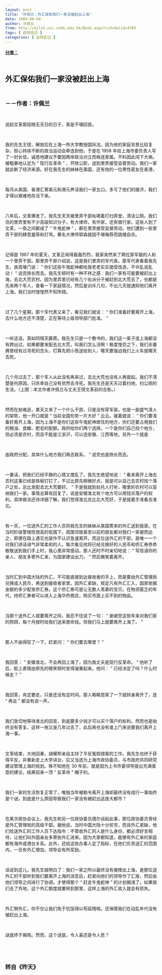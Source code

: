 ```yaml
---
layout: post
title: "许佩兰：外汇保佑我们一家没被赶出上海"
date: 1989-06-04
author: 许佩兰
from: http://mjlsh.usc.cuhk.edu.hk/Book.aspx?cid=4&tid=4785
tags: [ 这样走过 ]
categories: [ 这样走过 ]
---
```


<div style="margin: 15px 10px 10px 0px;">
 <div>
  <span id="ctl00_ContentPlaceHolder1_chapter1_SubjectLabel" style="font-weight:bold;text-decoration:underline;">
   分类：
  </span>
 </div>
 <p class="p1">
  <b>
   <font size="5">
    <span class="s1">
    </span>
    <br/>
   </font>
  </b>
 </p>
 <p class="p2">
  <b>
   <font size="5">
    <span class="s1" style="">
     外汇保佑我们一家没被赶出上海
    </span>
    <span class="s2" style="">
     <span class="Apple-converted-space" style="">
     </span>
    </span>
   </font>
  </b>
 </p>
 <p class="p1">
  <b>
   <font size="4">
    <span class="s1">
    </span>
    <br/>
   </font>
  </b>
 </p>
 <p class="p2">
  <span class="s1">
   <b>
    <font size="4">
     －－作者：许佩兰
    </font>
   </b>
  </span>
 </p>
 <p class="p1">
  <span class="s1">
  </span>
  <br/>
 </p>
 <p class="p2">
  <span class="s1">
   说起文革那段暗无天日的日子，真是不堪回首。
  </span>
 </p>
 <p class="p1">
  <span class="s1">
  </span>
  <br/>
 </p>
 <p class="p2">
  <span class="s1">
   我的先生王铿，解放后在上海一所大学教授国际法。因为他的家庭背景比较复杂，担心持续不断的政治运动会牵连到他，于是在
  </span>
  <span class="s2">
   1958
  </span>
  <span class="s1">
   年给上海市委负责人写了一封长信，诚恳地建议不要因两岸政治对立而株连家属。不料因此闯下大祸，被粗暴地认定为
  </span>
  <span class="s2">
   “
  </span>
  <span class="s1">
   现行反革命
  </span>
  <span class="s2">
   ”
  </span>
  <span class="s1">
   ，开除公职，送到里弄接受监督劳动。我们一家就此断了经济来源。好在我先生的妹妹在美国，还有他的一位男性密友在香港，
  </span>
 </p>
 <p class="p1">
  <span class="s1">
  </span>
  <br/>
 </p>
 <p class="p2">
  <span class="s1">
   每月从美国、香港汇寄美元和港元养活我们一家五口。多亏了他们的接济，我们才得以艰难地存活下来。
  </span>
 </p>
 <p class="p1">
  <span class="s1">
  </span>
  <br/>
 </p>
 <p class="p2">
  <span class="s1">
   八年后，文革爆发了。我先生天天被里弄干部吆喝着打扫弄堂、清洁公厕。我们住的里弄里有不少高级知识分子，有大律师，有作家，还有银行家。这些人到了文革，一夜之间都成了
  </span>
  <span class="s2">
   “
  </span>
  <span class="s1">
   牛鬼蛇神
  </span>
  <span class="s2">
   ”
  </span>
  <span class="s1">
   ，都在里弄接受监督劳动。他们遭到一些里弄干部的肆意羞辱和打骂。著名大律师鄂森就因不堪侮辱而跳楼自杀。
  </span>
 </p>
 <p class="p1">
  <span class="s1">
  </span>
  <br/>
 </p>
 <p class="p2">
  <span class="s1">
   记得是
  </span>
  <span class="s2">
   1967
  </span>
  <span class="s1">
   年的夏天，文革正闹得轰轰烈烈，我家突然来了两位穿军服的人和一个里弄干部。那里弄干部介绍说，这是我们里弄的军代表。那军代表看着我先生，放高嗓门说：
  </span>
  <span class="s2">
   “
  </span>
  <span class="s1">
   你们这些牛鬼蛇神都给我老老实实接受改造，不许乱说乱动！
  </span>
  <span class="s2">
   ”
  </span>
  <span class="s1">
   说完扬长而去。我先生顿时有一种不祥之感：我们一家有可能要被赶出上海，去北大荒农村。因为里弄里已经有几个右派分子被赶到北大荒去了，也都是先来两个军人，查看一下家庭情况，然后是训斥几句，不出几天就通知他们离开上海。我们当时惶惶然不知所措。
  </span>
 </p>
 <p class="p1">
  <span class="s1">
  </span>
  <br/>
 </p>
 <p class="p2">
  <span class="s1">
   过了几个星期，那个军代表又来了，看见我们就说：
  </span>
  <span class="s2">
   “
  </span>
  <span class="s1">
   你们准备好要离开上海，去什么地方还不清楚，正在等待上级领导部门批准。
  </span>
  <span class="s2">
   ”
  </span>
 </p>
 <p class="p1">
  <span class="s1">
  </span>
  <br/>
 </p>
 <p class="p2">
  <span class="s1">
   一听这话，真如同晴天霹雳。我先生只是一个教书的，我们这一辈子连上海都没有跨出过，如果都要发配去北大荒，叫我们怎么活啊！极度惶恐之下，我们夫妻俩曾经有过寻死的念头，打算先把小孩送给别人，哪天要强迫我们上火车就哪天去死。
  </span>
 </p>
 <p class="p1">
  <span class="s1">
  </span>
  <br/>
 </p>
 <p class="p2">
  <span class="s1">
   几个月过去了，那个军人从此没有再来过，去北大荒也没有人再提起。我们不清楚是何原因，只庆幸自己没有贸然去寻死。我先生还是天天过着扫地、扫公厕的生活。（上图：本文作者许佩兰与丈夫王铿文革前的合影。）
  </span>
 </p>
 <p class="p1">
  <span class="s1">
  </span>
  <br/>
 </p>
 <p class="p2">
  <span class="s1">
   然而在劫难逃，某天又来了一个什么干部，只是没有穿军装，也是一副盛气凌人的架势，他一开口就是
  </span>
  <span class="s2">
   “
  </span>
  <span class="s1">
   当前全国形势一片大好
  </span>
  <span class="s2">
   ”
  </span>
  <span class="s1">
   云云。接着就说：
  </span>
  <span class="s2">
   “
  </span>
  <span class="s1">
   你们要准备好离开上海，因为上海不是你们这些牛鬼蛇神居住的地方，你们还要占用我们的粮油、食糖、肥皂的配额。政府给你们两个选择，一个是你们自己找个地方，但必须是农村，而且不能是江浙沪，可以选安徽、江西等地，另外一个就是
  </span>
 </p>
 <p class="p1">
  <span class="s1">
  </span>
  <br/>
 </p>
 <p class="p2">
  <span class="s1">
   由政府分配，具体什么地方我们再去联系。
  </span>
  <span class="s2">
   ”
  </span>
  <span class="s1">
   说完也是扬长而去。
  </span>
 </p>
 <p class="p1">
  <span class="s1">
  </span>
  <br/>
 </p>
 <p class="p2">
  <span class="s1">
   一番话，把我们已经平静的心情又搅乱了。我先生绝望地说：
  </span>
  <span class="s2">
   “
  </span>
  <span class="s1">
   看来离开上海去农村这事已经是铁板钉钉了，不过比原先稍微好点，就是可以自己去农村找个落户之处，总比发配去北大荒要好。
  </span>
  <span class="s2">
   ”
  </span>
  <span class="s1">
   于是我就到处托人打听，哪里的农村可以容纳我们一家。事情总算有回复了，说是安徽淮北有个地方可以用钱买落户的权利，具体做法还待详细了解。我们觉得淮北总比北大荒好，于是就着手准备去淮北。
  </span>
 </p>
 <p class="p1">
  <span class="s1">
  </span>
  <br/>
 </p>
 <p class="p2">
  <span class="s1">
   有一天，一位送外汇的工作人员将我先生的妹妹从美国寄来的外汇送到我家。在当时阶级警惕性很高的氛围下，周围邻居甚至以前的朋友都对我们一家避而远之，即便在路上遇见也装作不认识急速离开。而这位送外汇的干部，是唯一一个对我们讲话语气非常柔和的人。每次看见他将已经兑换好的人民币和侨汇券恭恭敬敬送到我们手上时，我心里非常感动。那人还时不时亲切地说：
  </span>
  <span class="s2">
   “
  </span>
  <span class="s1">
   写信请你的亲人、朋友多寄外汇来，为国家建设出力。
  </span>
  <span class="s2">
   ”
  </span>
  <span class="s1">
   然后微笑着离开。
  </span>
 </p>
 <p class="p1">
  <span class="s1">
  </span>
  <br/>
 </p>
 <p class="p2">
  <span class="s1">
   当时汇到中国大陆的外汇，不可能直接到达接收者的手上，而是要由外汇管理局兑换成人民币，再送到接收者家里。因外汇紧缺，规定凡有外汇汇入，国家依据金额的多少配发侨汇券。这个侨汇券可是让无数人羡慕的宝贝。在物资匮乏的年代，持侨汇券者可以进入上海华侨商店，购买市面上买不到的物品。
  </span>
 </p>
 <p class="p1">
  <span class="s1">
  </span>
  <br/>
 </p>
 <p class="p2">
  <span class="s1">
   当那个送外汇人就要离开之际，我忍不住说了一句：
  </span>
  <span class="s2">
   “
  </span>
  <span class="s1">
   谢谢您这些年来对我们家的照顾，每个月按时给我们送来救命钱。但我们马上就要离开上海了。
  </span>
  <span class="s2">
   ”
  </span>
 </p>
 <p class="p1">
  <span class="s1">
  </span>
  <br/>
 </p>
 <p class="p2">
  <span class="s1">
   那人不由得怔了一下，赶紧问：
  </span>
  <span class="s2">
   “
  </span>
  <span class="s1">
   你们要去哪里？
  </span>
  <span class="s2">
   ”
  </span>
 </p>
 <p class="p1">
  <span class="s1">
  </span>
  <br/>
 </p>
 <p class="p2">
  <span class="s1">
   我回答：
  </span>
  <span class="s2">
   “
  </span>
  <span class="s1">
   安徽淮北，不会再回上海了，因为我丈夫是现行反革命。
  </span>
  <span class="s2">
   ”
  </span>
  <span class="s1">
   他听了后，脸上表情由原先的微笑顿时变得凝重起来。他问：
  </span>
  <span class="s2">
   “
  </span>
  <span class="s1">
   已经决定了吗？什么时候走？
  </span>
  <span class="s2">
   ”
  </span>
 </p>
 <p class="p1">
  <span class="s1">
  </span>
  <br/>
 </p>
 <p class="p2">
  <span class="s1">
   我回答，肯定要走，只是还没有定时间。那人略略思索了一下就转身离开了，连
  </span>
  <span class="s2">
   “
  </span>
  <span class="s1">
   再会
  </span>
  <span class="s2">
   ”
  </span>
  <span class="s1">
   都没有说一声。
  </span>
 </p>
 <p class="p1">
  <span class="s1">
  </span>
  <br/>
 </p>
 <p class="p2">
  <span class="s1">
   我们急切地等待淮北的回音，到底要多少钱才可以买个落户的权利。然而也是始终没有答复。这样一拖又是几年过去了，此后再也没有谁上门来说要我们离开上海一事。
  </span>
 </p>
 <p class="p1">
  <span class="s1">
  </span>
  <br/>
 </p>
 <p class="p2">
  <span class="s1">
   文革结束，大地回春，胡耀邦亲自主持了平反冤假错案的工作。我先生也终于获得平反，并重新走上大学讲台，后又当选为上海市政协委员，与市政府共同研究建设管理上海的规划。殊不知他在
  </span>
  <span class="s2">
   30
  </span>
  <span class="s1">
   年前，就是因为上书市委领导提出充满善意的建议，结果招来一顶
  </span>
  <span class="s2">
   “
  </span>
  <span class="s1">
   反革命
  </span>
  <span class="s2">
   ”
  </span>
  <span class="s1">
   帽子的。
  </span>
 </p>
 <p class="p1">
  <span class="s1">
  </span>
  <br/>
 </p>
 <p class="p2">
  <span class="s1">
   我们一家的生活恢复正常了，唯独当年被勒令离开上海却最终没有成行一事始终是个谜。到底是什么原因导致我们一家没有被赶出这座大都市？
  </span>
 </p>
 <p class="p1">
  <span class="s1">
  </span>
  <br/>
 </p>
 <p class="p2">
  <span class="s1">
   在某次政协会议上，我先生和另一位政协委员偶尔谈起此事，那位政协委员曾经是外汇管理局的高级干部。据他说，当时中国大陆十分贫穷，而且外汇紧缺，他们给送外汇的工作人员下达指令：不管收外汇的人是什么身份，都必须好言相待，让他们叫外国亲友多寄些外汇进来。因为大家都知道，能够有外汇来的家庭都有海外或港台关系。此外，还给这些办事人定了指标，在他们负责送汇的范围内，一旦有外汇增加，领导会有所奖励。
  </span>
 </p>
 <p class="p1">
  <span class="s1">
  </span>
  <br/>
 </p>
 <p class="p2">
  <span class="s1">
   话说到这儿，我先生就明白了：我们一家之所以最终没有被撵出上海，是那位送外汇的干部听到我们要离开上海的消息后，赶紧向他们的领导作了汇报，然后由他们领导之间进行了协调，才使得那个
  </span>
  <span class="s2">
   “
  </span>
  <span class="s1">
   赶走牛鬼蛇神
  </span>
  <span class="s2">
   ”
  </span>
  <span class="s1">
   的计划搁浅了。如果我们去了外地，这个外汇额度就要转到那里，这样上海的外汇收入就会有损失。
  </span>
 </p>
 <p class="p1">
  <span class="s1">
  </span>
  <br/>
 </p>
 <p class="p2">
  <span class="s1">
   外汇啊外汇，你不仅让我们免于饥馁得以苟延残喘，还保障我们在动乱年代没有被赶出上海。
  </span>
 </p>
 <p class="p1">
  <span class="s1">
  </span>
  <br/>
 </p>
 <p class="p2">
  <span class="s1">
   谜底终于揭晓。然而，这个谜底，令人喜还是令人悲？
  </span>
 </p>
 <p class="p1">
  <span class="s1">
  </span>
  <br/>
 </p>
 <p class="p1">
  <b>
   <font size="4">
    <span class="s1">
    </span>
    <br/>
   </font>
  </b>
 </p>
 <p class="p2">
  <span class="s1">
   <b>
    <font size="4">
     转自《昨天》
    </font>
   </b>
  </span>
 </p>
</div>

